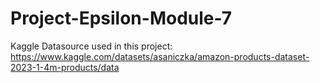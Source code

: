 # Project-Epsilon-Module-7
Kaggle Datasource used in this project: https://www.kaggle.com/datasets/asaniczka/amazon-products-dataset-2023-1-4m-products/data
